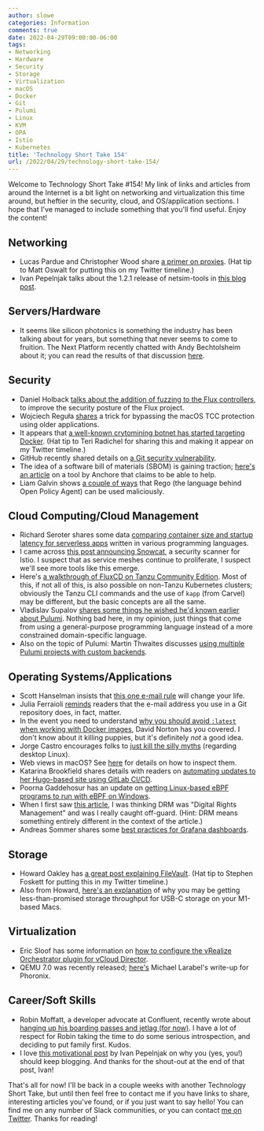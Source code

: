 ```yaml
---
author: slowe
categories: Information
comments: true
date: 2022-04-29T09:00:00-06:00
tags:
- Networking
- Hardware
- Security
- Storage
- Virtualization
- macOS
- Docker
- Git
- Pulumi
- Linux
- KVM
- OPA
- Istio
- Kubernetes
title: 'Technology Short Take 154'
url: /2022/04/29/technology-short-take-154/
---
```


Welcome to Technology Short Take #154! My link of links and articles from around the Internet is a bit light on networking and virtualization this time around, but heftier in the security, cloud, and OS/application sections. I hope that I've managed to include something that you'll find useful. Enjoy the content!<!--more-->

## Networking

* Lucas Pardue and Christopher Wood share [a primer on proxies][link-8]. (Hat tip to Matt Oswalt for putting this on my Twitter timeline.)
* Ivan Pepelnjak talks about the 1.2.1 release of netsim-tools in [this blog post][link-26].

## Servers/Hardware

* It seems like silicon photonics is something the industry has been talking about for years, but something that never seems to come to fruition. The Next Platform recently chatted with Andy Bechtolsheim about it; you can read the results of that discussion [here][link-6].

## Security

* Daniel Holback [talks about the addition of fuzzing to the Flux controllers][link-4], to improve the security posture of the Flux project.
* Wojciech Reguła [shares][link-5] a trick for bypassing the macOS TCC protection using older applications.
* It appears that [a well-known crytomining botnet has started targeting Docker][link-9]. (Hat tip to Teri Radichel for sharing this and making it appear on my Twitter timeline.)
* GitHub recently shared details on [a Git security vulnerability][link-14].
* The idea of a software bill of materials (SBOM) is gaining traction; [here's an article][link-20] on a tool by Anchore that claims to be able to help.
* Liam Galvin shows [a couple of ways][link-24] that Rego (the language behind Open Policy Agent) can be used maliciously.

## Cloud Computing/Cloud Management

* Richard Seroter shares some data [comparing container size and startup latency for serverless apps][link-10] written in various programming languages.
* I came across [this post announcing Snowcat][link-22], a security scanner for Istio. I suspect that as service meshes continue to proliferate, I suspect we'll see more tools like this emerge.
* Here's [a walkthrough of FluxCD on Tanzu Community Edition][link-23]. Most of this, if not all of this, is also possible on non-Tanzu Kubernetes clusters; obviously the Tanzu CLI commands and the use of `kapp` (from Carvel) may be different, but the basic concepts are all the same.
* Vladislav Supalov [shares some things he wished he'd known earlier about Pulumi][link-25]. Nothing bad here, in my opinion, just things that come from using a general-purpose programming language instead of a more constrained domain-specific language.
* Also on the topic of Pulumi: Martin Thwaites discusses [using multiple Pulumi projects with custom backends][link-29].

## Operating Systems/Applications

* Scott Hanselman insists that [this one e-mail rule][link-1] will change your life.
* Julia Ferraioli [reminds][link-2] readers that the e-mail address you use in a Git repository does, in fact, matter.
* In the event you need to understand [why you should avoid `:latest` when working with Docker images][link-3], David Norton has you covered. I don't know about it killing puppies, but it's definitely _not_ a good idea.
* Jorge Castro encourages folks to [just kill the silly myths][link-11] (regarding desktop Linux).
* Web views in macOS? See [here][link-15] for details on how to inspect them.
* Katarina Brookfield shares details with readers on [automating updates to her Hugo-based site using GitLab CI/CD][link-16].
* Poorna Gaddehosur has an update on [getting Linux-based eBPF programs to run with eBPF on Windows][link-17].
* When I first saw [this article][link-19], I was thinking DRM was "Digital Rights Management" and was I really caught off-guard. (Hint: DRM means something entirely different in the context of the article.)
* Andreas Sommer shares some [best practices for Grafana dashboards][link-21].

## Storage

* Howard Oakley has [a great post explaining FileVault][link-12]. (Hat tip to Stephen Foskett for putting this in my Twitter timeline.)
* Also from Howard, [here's an explanation][link-13] of why you may be getting less-than-promised storage throughput for USB-C storage on your M1-based Macs.

## Virtualization

* Eric Sloof has some information on [how to configure the vRealize Orchestrator plugin for vCloud Director][link-28].
* QEMU 7.0 was recently released; [here's][link-30] Michael Larabel's write-up for Phoronix.

## Career/Soft Skills

* Robin Moffatt, a developer advocate at Confluent, recently wrote about [hanging up his boarding passes and jetlag (for now)][link-7]. I have a lot of respect for Robin taking the time to do some serious introspection, and deciding to put family first. Kudos.
* I love [this motivational post][link-27] by Ivan Pepelnjak on why you (yes, you!) should keep blogging. And thanks for the shout-out at the end of that post, Ivan!

That's all for now! I'll be back in a couple weeks with another Technology Short Take, but until then feel free to contact me if you have links to share, interesting articles you've found, or if you just want to say hello! You can find me on any number of Slack communities, or you can contact [me on Twitter][link-99]. Thanks for reading!

[link-1]: https://www.hanselman.com/blog/one-email-rule-have-a-separate-inbox-and-an-inbox-cc-to-reduce-email-stress-guaranteed
[link-2]: https://www.juliaferraioli.com/blog/2022/your-git-email-matters/
[link-3]: https://platformers.dev/log/2022/latest-literally-kills-puppies/
[link-4]: https://fluxcd.io/blog/2022/02/security-more-confidence-through-fuzzing/
[link-5]: https://wojciechregula.blog/post/macos-red-teaming-bypass-tcc-with-old-apps/
[link-6]: https://www.nextplatform.com/2022/03/10/talking-silicon-photonics-signal-and-noise-with-andy-bechtolsheim/
[link-7]: https://rmoff.net/2022/04/07/hanging-up-my-boarding-passes-and-jetlagfor-now/
[link-8]: https://blog.cloudflare.com/a-primer-on-proxies/
[link-9]: https://www.crowdstrike.com/blog/lemonduck-botnet-targets-docker-for-cryptomining-operations/
[link-10]: https://seroter.com/2022/04/18/measuring-container-size-and-startup-latency-for-serverless-apps-written-in-c-node-js-go-and-java/
[link-11]: https://www.ypsidanger.com/lets-just-kill-the-silly-myths/
[link-12]: https://eclecticlight.co/2022/04/23/explainer-filevault/
[link-13]: https://eclecticlight.co/2022/04/18/m1-thunderbolt-ports-dont-fully-support-usb-3-1-gen-2/
[link-14]: https://github.blog/2022-04-12-git-security-vulnerability-announced/
[link-15]: https://blog.jim-nielsen.com/2022/inspecting-web-views-in-macos/
[link-16]: http://advecti.io/2022/13-automating-hugo-k8s-deployment-with-gitlab-cicd/
[link-17]: https://cloudblogs.microsoft.com/opensource/2022/02/22/getting-linux-based-ebpf-programs-to-run-with-ebpf-for-windows/
[link-18]: https://blog.dowhile0.org/2022/04/22/fedora-36-a-brave-new-drm-kms-only-world/
[link-19]: https://blog.dowhile0.org/2022/04/22/fedora-36-a-brave-new-drm-kms-only-world/
[link-20]: https://anchore.com/sbom/how-to-generate-an-sbom-with-free-open-source-tools/
[link-21]: https://andidog.de/blog/2022-04-21-grafana-dashboards-best-practices-dashboards-as-code
[link-22]: https://www.praetorian.com/blog/introducing-snowcat/
[link-23]: https://www.vxav.fr/2022-04-23-fluxcd-in-tanzu-community-edition-0.12/
[link-24]: https://lia.mg/posts/malicious-rego/
[link-25]: https://vsupalov.com/pulumi-learnings/
[link-26]: https://blog.ipspace.net/2022/04/netsim-tools-release-1.2.1.html
[link-27]: https://blog.ipspace.net/2022/04/keep-blogging.html
[link-28]: https://www.ntpro.nl/blog/archives/3668-Configure-the-vRealize-Orchestrator-Plug-in-for-vCloud-Director.html
[link-29]: https://martinjt.me/2021/03/04/pulumi-multiple-projects-with-custom-backends/
[link-30]: https://www.phoronix.com/scan.php?page=news_item&px=QEMU-7.0-Released
[link-99]: https://twitter.com/scott_lowe
